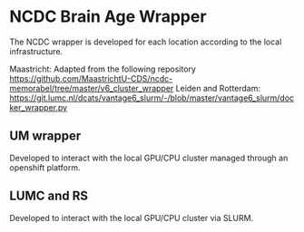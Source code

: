 # NCDC Brain Age Wrapper

The NCDC wrapper is developed for each location according to the local infrastructure.

Maastricht: Adapted from the following repository https://github.com/MaastrichtU-CDS/ncdc-memorabel/tree/master/v6_cluster_wrapper
Leiden and Rotterdam: https://git.lumc.nl/dcats/vantage6_slurm/-/blob/master/vantage6_slurm/docker_wrapper.py

## UM wrapper

Developed to interact with the local GPU/CPU cluster managed through an openshift platform.

## LUMC and RS

Developed to interact with the local GPU/CPU cluster via SLURM.
